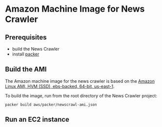 # Amazon Machine Image for News Crawler

Prerequisites
-------------

* build the News Crawler
* install [packer](https://www.packer.io/docs/installation.html)

Build the AMI
-------------

The Amazon machine image for the news crawler is based on
the [Amazon Linux AMI, HVM (SSD), ebs-backed, 64-bit, us-east-1](https://aws.amazon.com/amazon-linux-ami/).

To build the image, run from the root directory of the News Crawler project:

```
packer build aws/packer/newscrawl-ami.json
```

Run an EC2 instance
-------------------


